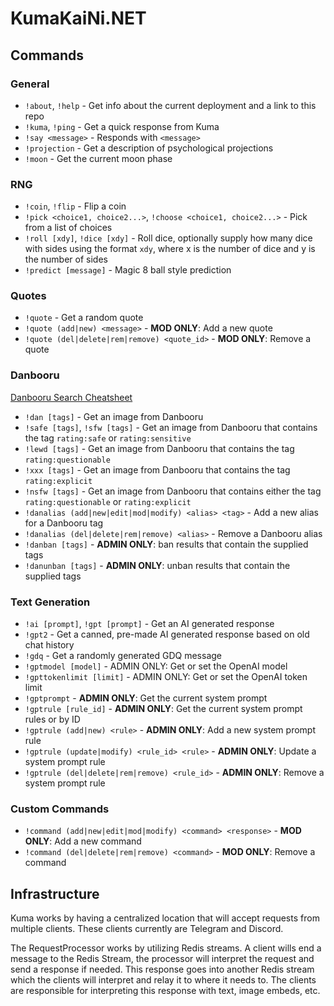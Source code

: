 # KumaKaiNi.NET

## Commands

### General

- `!about`, `!help` - Get info about the current deployment and a link to this repo
- `!kuma`, `!ping` - Get a quick response from Kuma
- `!say <message>` - Responds with `<message>`
- `!projection` - Get a description of psychological projections
- `!moon` - Get the current moon phase

### RNG

- `!coin`, `!flip` - Flip a coin
- `!pick <choice1, choice2...>`, `!choose <choice1, choice2...>` - Pick from a list of choices
- `!roll [xdy]`, `!dice [xdy]` - Roll dice, optionally supply how many dice with sides using the format `xdy`, where x is the number of dice and y is the number of sides
- `!predict [message]` - Magic 8 ball style prediction

### Quotes

- `!quote` - Get a random quote
- `!quote (add|new) <message>` - **MOD ONLY**: Add a new quote
- `!quote (del|delete|rem|remove) <quote_id>` - **MOD ONLY**: Remove a quote

### Danbooru

[Danbooru Search Cheatsheet](https://danbooru.donmai.us/wiki_pages/help%3Acheatsheet)

- `!dan [tags]` - Get an image from Danbooru
- `!safe [tags]`, `!sfw [tags]` - Get an image from Danbooru that contains the tag `rating:safe` or `rating:sensitive`
- `!lewd [tags]` - Get an image from Danbooru that contains the tag `rating:questionable`
- `!xxx [tags]` - Get an image from Danbooru that contains the tag `rating:explicit`
- `!nsfw [tags]` - Get an image from Danbooru that contains either the tag `rating:questionable` or `rating:explicit`
- `!danalias (add|new|edit|mod|modify) <alias> <tag>` - Add a new alias for a Danbooru tag
- `!danalias (del|delete|rem|remove) <alias>` - Remove a Danbooru alias
- `!danban [tags]` - **ADMIN ONLY**: ban results that contain the supplied tags
- `!danunban [tags]` - **ADMIN ONLY**: unban results that contain the supplied tags

### Text Generation

- `!ai [prompt]`, `!gpt [prompt]` - Get an AI generated response
- `!gpt2` - Get a canned, pre-made AI generated response based on old chat history
- `!gdq` - Get a randomly generated GDQ message
- `!gptmodel [model]` - ADMIN ONLY: Get or set the OpenAI model
- `!gpttokenlimit [limit]` - ADMIN ONLY: Get or set the OpenAI token limit
- `!gptprompt` - **ADMIN ONLY**: Get the current system prompt
- `!gptrule [rule_id]` - **ADMIN ONLY**: Get the current system prompt rules or by ID
- `!gptrule (add|new) <rule>` - **ADMIN ONLY**: Add a new system prompt rule
- `!gptrule (update|modify) <rule_id> <rule>` - **ADMIN ONLY**: Update a system prompt rule
- `!gptrule (del|delete|rem|remove) <rule_id>` - **ADMIN ONLY**: Remove a system prompt rule

### Custom Commands

- `!command (add|new|edit|mod|modify) <command> <response>` - **MOD ONLY**: Add a new command
- `!command (del|delete|rem|remove) <command>` - **MOD ONLY**: Remove a command

## Infrastructure

Kuma works by having a centralized location that will accept requests from multiple clients. These clients currently are Telegram and Discord.

The RequestProcessor works by utilizing Redis streams. A client wills end a message to the Redis Stream, the processor will interpret the request and send a response if needed. This response goes into another Redis stream which the clients will interpret and relay it to where it needs to. The clients are responsible for interpreting this response with text, image embeds, etc.